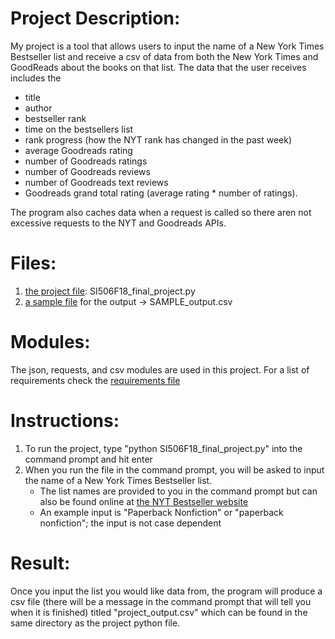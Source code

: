 # Project Description:
My project is a tool that allows users to input the name of a New York Times Bestseller list and receive a csv of data from both the New York Times and GoodReads about the books on that list. The data that the user receives includes the 
* title 
* author
* bestseller rank
* time on the bestsellers list
* rank progress (how the NYT rank has changed in the past week)
* average Goodreads rating
* number of Goodreads ratings
* number of Goodreads reviews
* number of Goodreads text reviews
* Goodreads grand total rating (average rating * number of ratings). 

The program also caches data when a request is called so there aren not excessive requests to the NYT and Goodreads APIs.


# Files:
1. [the project file](https://github.com/cikeddy/NYTGoodreadsBookData/blob/master/SI506F18_final_project.py): SI506F18_final_project.py
2. [a sample file](https://github.com/cikeddy/NYTGoodreadsBookData/blob/master/SAMPLE_outpus.csv) for the output -> SAMPLE_output.csv

# Modules:
The json, requests, and csv modules are used in this project. For a list of requirements check the [requirements file](https://github.com/cikeddy/NYTGoodreadsBookData/blob/master/requirements.txt)

# Instructions:
1. To run the project, type "python SI506F18_final_project.py" into the command prompt and hit enter
2. When you run the file in the command prompt, you will be asked to input the name of a New York Times Bestseller list. 
    * The list names are provided to you in the command prompt but can also be found online at [the NYT Bestseller website](https://www.nytimes.com/books/best-sellers)
    * An example input is "Paperback Nonfiction" or "paperback nonfiction"; the input is not case dependent

# Result:
Once you input the list you would like data from, the program will produce a csv file (there will be a message in the command prompt that will tell you when it is finished) titled "project_output.csv" which can be found in the same directory as the project python file.



